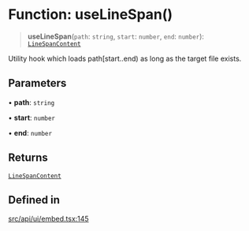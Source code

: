 # Function: useLineSpan()

> **useLineSpan**(`path`: `string`, `start`: `number`, `end`: `number`): [`LineSpanContent`](../type-aliases/LineSpanContent.md)

Utility hook which loads path[start..end) as long as the target file exists.

## Parameters

• **path**: `string`

• **start**: `number`

• **end**: `number`

## Returns

[`LineSpanContent`](../type-aliases/LineSpanContent.md)

## Defined in

[src/api/ui/embed.tsx:145](https://github.com/blacksmithgu/datacore/blob/7b0c019def7e079c43dc5dbea32d9f610e95285b/src/api/ui/embed.tsx#L145)
